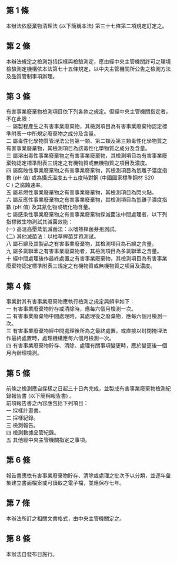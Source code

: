 第 1 條
-------
本辦法依廢棄物清理法 (以下簡稱本法) 第三十七條第二項規定訂定之。

第 2 條
-------
本辦法規定之檢測包括採樣與檢驗測定，應由經中央主管機關許可之環境  
檢驗測定機構依本法第七十五條規定，以中央主管機關所公告之檢測方法  
及品質管制事項辦理。

第 3 條
-------
有害事業廢棄物檢測項目依下列各款之規定。但經中央主管機關指定者，  
不在此限：  
一  屬製程產生之有害事業廢棄物，其檢測項目為有害事業廢棄物認定標  
    準附表一中所規定廢棄物之成分及含量。  
二  屬毒性化學物質管理法公告第一類、第二類及第三類毒性化學物質之  
    有害事業廢棄物，其檢測項目為該毒性化學物質之成分及含量。  
三  屬溶出毒性事業廢棄物之有害事業廢棄物，其檢測項目為有害事業廢  
    棄物認定標準附表三規定之有機物質或無機物質之項目及濃度。  
四  屬腐蝕性事業廢棄物之有害事業廢棄物，其檢測項目為氫離子濃度指  
    數 (pH  值) 或為攝氏溫度五十五度時對鋼 (中國國家標準鋼材 S20  
    C ) 之腐蝕速率。  
五  屬易燃性事業廢棄物之有害事業廢棄物，其檢測項目為閃火點。  
六  屬反應性事業廢棄物之有害事業廢棄物，其檢測項目為氫離子濃度指  
    數 (pH  值) 及其氰化物或硫化物含量。  
七  屬感染性事業廢棄物之有害事業廢棄物採滅菌法中間處理者，以下列  
    指標微生物測試其滅菌效能：  
 (一) 高溫高壓蒸氣滅菌法：以嗜熱桿菌芽孢測試。  
 (二) 其他滅菌法：以枯草桿菌芽孢測試。  
八  屬石綿及其製品之有害事業廢棄物，其檢測項目為石綿之含量。  
九  屬多氯聯苯之有害事業廢棄物者，其檢測項目為多氯聯苯之含量。  
十  經中間處理後作最終處置之有害事業廢棄物，其檢測項目為有害事業  
    廢棄物認定標準附表三規定之有機物質或無機物質之項目及濃度。

第 4 條
-------
事業對其有害事業廢棄物應執行檢測之規定與頻率如下：  
一  有害事業廢棄物貯存或清除時，應每六個月檢測一次。  
二  有害事業廢棄物中間處理時，其處理後之廢棄物，應每六個月檢測一  
    次。  
三  有害事業廢棄物經中間處理後所為之最終處置，或直接以封閉掩埋法  
    作最終處置時，處理機構應每六個月檢測一次。  
四  有害事業廢棄物貯存、清除、處理有關事項變更時，應於變更後一個  
    月內辦理檢測。

第 5 條
-------
前條之檢測應自採樣之日起三十日內完成，並製成有害事業廢棄物檢測紀  
錄報告書 (以下簡稱報告書) 。  
前項報告書之內容應包括下列項目：  
一  採樣計畫書。  
二  採樣紀錄。  
三  檢測報告。  
四  檢測數據品管紀錄。  
五  其他經中央主管機關指定之事項。

第 6 條
-------
報告書應依有害事業廢棄物貯存、清除或處理之批次予以分類，並逐年彙  
集建立書面檔案或可讀取之電子檔，並應保存七年。

第 7 條
-------
本辦法所訂之相關文書格式，由中央主管機關定之。

第 8 條
-------
本辦法自發布日施行。

